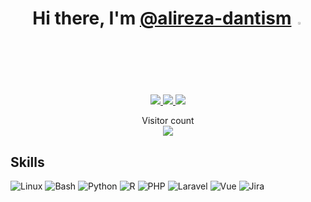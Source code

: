 <h1 align='center'>
  Hi there, I'm <a href="https://github.com/alireza-dantism" target="_blank">@alireza-dantism</a> <img src="https://media.giphy.com/media/hvRJCLFzcasrR4ia7z/giphy.gif" width=2.5% height=2.5%>
</h1>

<p align='center'>
  <a href="https://scholar.google.com/citations?hl=en&user=2nQrkmMAAAAJ" target="_blank">
    <img src="https://img.shields.io/badge/Google_Scholar-4285F4?style=for-the-badge&logo=google-scholar&logoColor=white" />
  </a>
  <a href="https://www.linkedin.com/in/alireza-dantism/" target="_blank">
    <img src="https://img.shields.io/badge/linkedin-%230077B5.svg?&style=for-the-badge&logo=linkedin&logoColor=white" />
  </a>
  <a href="https://www.instagram.com/alireza_dantism" target="_blank">
    <img src="https://img.shields.io/badge/instagram-%23E4405F.svg?&style=for-the-badge&logo=instagram&logoColor=white" />              
  </a>
</p>

<p align="center"> 
  Visitor count<br>
  <img src="https://profile-counter.glitch.me/alireza-dantism/count.svg" />
</p>

## Skills

![Linux](https://img.shields.io/badge/Linux-FCC624?logo=Linux&logoColor=black&style=for-the-badge)
![Bash](https://img.shields.io/badge/Bash-4EAA25?logo=gnubash&logoColor=white&style=for-the-badge)
![Python](https://img.shields.io/badge/Python-3776AB?logo=python&logoColor=white&style=for-the-badge)
![R](https://img.shields.io/badge/R-276DC3?logo=R&logoColor=white&style=for-the-badge)
![PHP](https://img.shields.io/badge/Php-4f5b93?logo=php&logoColor=white&style=for-the-badge)
![Laravel](https://img.shields.io/badge/Laravel-ff1300?logo=Laravel&logoColor=white&style=for-the-badge)
![Vue](https://img.shields.io/badge/Vue-42b883?logo=vue.js&logoColor=white&style=for-the-badge)
![Jira](https://img.shields.io/badge/Jira-1a73ec?logo=jira&logoColor=white&style=for-the-badge)



<!--
**alireza-dantism/alireza-dantism** is a ✨ _special_ ✨ repository because its `README.md` (this file) appears on your GitHub profile.

Here are some ideas to get you started:

- 🔭 I’m currently working on ...
- 🌱 I’m currently learning ...
- 👯 I’m looking to collaborate on ...
- 🤔 I’m looking for help with ...
- 💬 Ask me about ...
- 📫 How to reach me: ...
- 😄 Pronouns: ...
- ⚡ Fun fact: ...
-->
